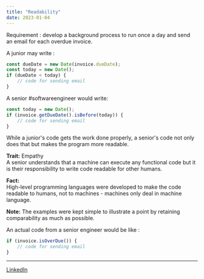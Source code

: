```yaml
---
title: "Readability"
date: 2023-01-04
---
```


Requirement : develop a background process to run once a day and send an email for each overdue invoice.

A junior may write :

```js
const dueDate = new Date(invoice.dueDate);
const today = new Date();
if (dueDate < today) {
    // code for sending email
}
```

A senior #softwareengineer would write:

```js
const today = new Date();
if (invoice.getDueDate().isBefore(today)) {
    // code for sending email
}
```

While a junior's code gets the work done properly, a senior's code not only does that but makes the program more readable.

**Trait:** Empathy   
A senior understands that a machine can execute any functional code but it is their responsibility to write code readable for other humans.

**Fact:**   
High-level programming languages were developed to make the code readable to humans, not to machines - machines only deal in machine language.


**Note:** The examples were kept simple to illustrate a point by retaining comparability as much as possible.

An actual code from a senior engineer would be like :

```js
if (invoice.isOverDue()) {
    // code for sending email
}
```

---
[LinkedIn](https://www.linkedin.com/feed/update/urn:li:share:7016429256566083584/)


[fiddle]: # (https://jsfiddle.net/84mtngjw/3/)

